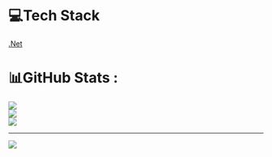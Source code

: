 

# 💻Tech Stack
[.Net](https://www.ugurbenli.com/img/2020-04-10-powershell-de-dotnet-core-projesi-olusturma/netcore.png)
# 📊GitHub Stats :
![](https://github-readme-stats.vercel.app/api?username=alicanyilmazz&theme=radical&hide_border=true&include_all_commits=true&count_private=true)<br/>
![](https://github-readme-streak-stats.herokuapp.com/?user=alicanyilmazz&theme=radical&hide_border=true)<br/>
![](https://github-readme-stats.vercel.app/api/top-langs/?username=alicanyilmazz&theme=radical&hide_border=true&include_all_commits=true&count_private=true&layout=compact)

---
[![](https://visitcount.itsvg.in/api?id=alicanyilmazz&icon=0&color=0)](https://visitcount.itsvg.in)
